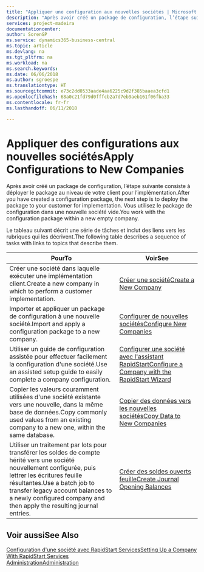 ```yaml
---
title: "Appliquer une configuration aux nouvelles sociétés | Microsoft Docs"
description: "Après avoir créé un package de configuration, l’étape suivante consiste à déployer le package au niveau de votre client pour l’implémentation. Vous utilisez la configuration avec une nouvelle société vide."
services: project-madeira
documentationcenter: 
author: SorenGP
ms.service: dynamics365-business-central
ms.topic: article
ms.devlang: na
ms.tgt_pltfrm: na
ms.workload: na
ms.search.keywords: 
ms.date: 06/06/2018
ms.author: sgroespe
ms.translationtype: HT
ms.sourcegitcommit: e73c2dd0533aade4aa6225c9d2f385baaea3cfd1
ms.openlocfilehash: 68a0c21fd79d0fffcb2a7d7eb9aeb161f06fba33
ms.contentlocale: fr-fr
ms.lasthandoff: 06/11/2018

---
```

# <a name="apply-configurations-to-new-companies"></a><span data-ttu-id="944aa-104">Appliquer des configurations aux nouvelles sociétés</span><span class="sxs-lookup"><span data-stu-id="944aa-104">Apply Configurations to New Companies</span></span>
<span data-ttu-id="944aa-105">Après avoir créé un package de configuration, l’étape suivante consiste à déployer le package au niveau de votre client pour l’implémentation.</span><span class="sxs-lookup"><span data-stu-id="944aa-105">After you have created a configuration package, the next step is to deploy the package to your customer for implementation.</span></span> <span data-ttu-id="944aa-106">Vous utilisez le package de configuration dans une nouvelle société vide.</span><span class="sxs-lookup"><span data-stu-id="944aa-106">You work with the configuration package within a new empty company.</span></span>  

 <span data-ttu-id="944aa-107">Le tableau suivant décrit une série de tâches et inclut des liens vers les rubriques qui les décrivent.</span><span class="sxs-lookup"><span data-stu-id="944aa-107">The following table describes a sequence of tasks with links to topics that describe them.</span></span>

|<span data-ttu-id="944aa-108">**Pour**</span><span class="sxs-lookup"><span data-stu-id="944aa-108">**To**</span></span>|<span data-ttu-id="944aa-109">**Voir**</span><span class="sxs-lookup"><span data-stu-id="944aa-109">**See**</span></span>|  
|------------|-------------|  
|<span data-ttu-id="944aa-110">Créer une société dans laquelle exécuter une implémentation client.</span><span class="sxs-lookup"><span data-stu-id="944aa-110">Create a new company in which to perform a customer implementation.</span></span>|[<span data-ttu-id="944aa-111">Créer une société</span><span class="sxs-lookup"><span data-stu-id="944aa-111">Create a New Company</span></span>](admin-how-to-create-a-new-company.md)|  
|<span data-ttu-id="944aa-112">Importer et appliquer un package de configuration à une nouvelle société.</span><span class="sxs-lookup"><span data-stu-id="944aa-112">Import and apply a configuration package to a new company.</span></span>|[<span data-ttu-id="944aa-113">Configurer de nouvelles sociétés</span><span class="sxs-lookup"><span data-stu-id="944aa-113">Configure New Companies</span></span>](admin-how-to-configure-new-companies.md)|  
|<span data-ttu-id="944aa-114">Utiliser un guide de configuration assistée pour effectuer facilement la configuration d'une société.</span><span class="sxs-lookup"><span data-stu-id="944aa-114">Use an assisted setup guide to easily complete a company configuration.</span></span>|[<span data-ttu-id="944aa-115">Configurer une société avec l'assistant RapidStart</span><span class="sxs-lookup"><span data-stu-id="944aa-115">Configure a Company with the RapidStart Wizard</span></span>](admin-how-to-configure-a-company-with-the-rapidstart-wizard.md)|
|<span data-ttu-id="944aa-116">Copier les valeurs couramment utilisées d'une société existante vers une nouvelle, dans la même base de données.</span><span class="sxs-lookup"><span data-stu-id="944aa-116">Copy commonly used values from an existing company to a new one, within the same database.</span></span>|[<span data-ttu-id="944aa-117">Copier des données vers les nouvelles sociétés</span><span class="sxs-lookup"><span data-stu-id="944aa-117">Copy Data to New Companies</span></span>](admin-how-to-copy-data-to-new-companies.md)|  
|<span data-ttu-id="944aa-118">Utiliser un traitement par lots pour transférer les soldes de compte hérité vers une société nouvellement configurée, puis lettrer les écritures feuille résultantes.</span><span class="sxs-lookup"><span data-stu-id="944aa-118">Use a batch job to transfer legacy account balances to a newly configured company and then apply the resulting journal entries.</span></span>|[<span data-ttu-id="944aa-119">Créer des soldes ouverts feuille</span><span class="sxs-lookup"><span data-stu-id="944aa-119">Create Journal Opening Balances</span></span>](admin-how-to-create-journal-opening-balances.md)|  

## <a name="see-also"></a><span data-ttu-id="944aa-120">Voir aussi</span><span class="sxs-lookup"><span data-stu-id="944aa-120">See Also</span></span>  
[<span data-ttu-id="944aa-121">Configuration d'une société avec RapidStart Services</span><span class="sxs-lookup"><span data-stu-id="944aa-121">Setting Up a Company With RapidStart Services</span></span>](admin-set-up-a-company-with-rapidstart.md)  
[<span data-ttu-id="944aa-122">Administration</span><span class="sxs-lookup"><span data-stu-id="944aa-122">Administration</span></span>](admin-setup-and-administration.md)

